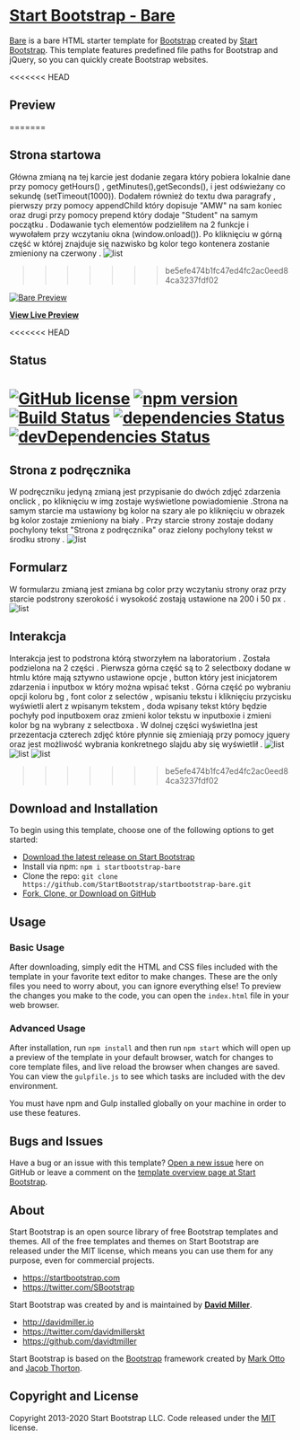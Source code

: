 # [Start Bootstrap - Bare](https://startbootstrap.com/templates/bare/)

[Bare](https://startbootstrap.com/templates/bare/) is a bare HTML starter template for [Bootstrap](https://getbootstrap.com/) created by [Start Bootstrap](https://startbootstrap.com/). This template features predefined file paths for Bootstrap and jQuery, so you can quickly create Bootstrap websites.

<<<<<<< HEAD
## Preview
=======
## Strona startowa
Główna zmianą na tej karcie jest dodanie zegara który pobiera lokalnie dane przy pomocy getHours() , getMinutes(),getSeconds(), i jest odświeżany co sekundę (setTimeout(1000)).
Dodałem również do textu dwa paragrafy , pierwszy przy pomocy appendChild który dopisuje "AMW" na sam koniec oraz drugi przy pomocy prepend który dodaje "Student" na samym początku . Dodawanie tych elementów podzieliłem na 2 funkcje i wywołałem przy wczytaniu okna (window.onload()).
Po kliknięciu w górną część w której znajduje się nazwisko bg kolor tego kontenera zostanie zmieniony na czerwony .
![list](/Lab2/scr/1.PNG "Start")
>>>>>>> be5efe474b1fc47ed4fc2ac0eed84ca3237fdf02

[![Bare Preview](https://startbootstrap.com/assets/img/screenshots/templates/bare.png)](https://startbootstrap.github.io/startbootstrap-bare/)

**[View Live Preview](https://startbootstrap.github.io/startbootstrap-bare/)**

<<<<<<< HEAD
## Status

[![GitHub license](https://img.shields.io/badge/license-MIT-blue.svg)](https://raw.githubusercontent.com/StartBootstrap/startbootstrap-bare/master/LICENSE)
[![npm version](https://img.shields.io/npm/v/startbootstrap-bare.svg)](https://www.npmjs.com/package/startbootstrap-bare)
[![Build Status](https://travis-ci.org/StartBootstrap/startbootstrap-bare.svg?branch=master)](https://travis-ci.org/StartBootstrap/startbootstrap-bare)
[![dependencies Status](https://david-dm.org/StartBootstrap/startbootstrap-bare/status.svg)](https://david-dm.org/StartBootstrap/startbootstrap-bare)
[![devDependencies Status](https://david-dm.org/StartBootstrap/startbootstrap-bare/dev-status.svg)](https://david-dm.org/StartBootstrap/startbootstrap-bare?type=dev)
=======
## Strona z podręcznika
W podręczniku jedyną zmianą jest przypisanie do dwóch zdjęć zdarzenia onclick , po kliknięciu w img zostaje wyświetlone powiadomienie .Strona na samym starcie ma ustawiony bg kolor na szary ale po kliknięciu w obrazek bg kolor zostaje zmieniony na biały . Przy starcie strony zostaje dodany pochylony tekst "Strona z podręcznika" oraz zielony pochylony tekst w środku strony . 
![list](/Lab2/scr/5.PNG "Podrecznik")

## Formularz
W formularzu  zmianą jest zmiana bg color przy wczytaniu strony oraz przy starcie podstrony  szerokość i wysokość zostają ustawione na 200 i 50 px .
![list](/Lab2/scr/6.PNG "Formularz")
## Interakcja
Interakcja jest to podstrona którą stworzyłem na laboratorium . Została podzielona na 2 części . Pierwsza górna część są to 2 selectboxy dodane w htmlu które mają sztywno ustawione opcje , button który jest inicjatorem zdarzenia i inputbox w który można wpisać tekst . Górna część po wybraniu opcji koloru bg , font color z selectów , wpisaniu tekstu i kliknięciu przycisku wyświetli alert z wpisanym tekstem , doda wpisany tekst który będzie pochyły pod inputboxem oraz zmieni kolor tekstu w inputboxie i zmieni kolor bg na wybrany z selectboxa . W dolnej części wyświetlna jest przezentacja czterech zdjęć które płynnie się zmieniają przy pomocy jquery oraz jest możliwość wybrania konkretnego slajdu aby się wyświetlił .
![list](/Lab2/scr/7.PNG "List1")
![list](/Lab2/scr/8.PNG "List2")
![list](/Lab2/scr/9.PNG "List2")
>>>>>>> be5efe474b1fc47ed4fc2ac0eed84ca3237fdf02

## Download and Installation

To begin using this template, choose one of the following options to get started:

* [Download the latest release on Start Bootstrap](https://startbootstrap.com/templates/bare/)
* Install via npm: `npm i startbootstrap-bare`
* Clone the repo: `git clone https://github.com/StartBootstrap/startbootstrap-bare.git`
* [Fork, Clone, or Download on GitHub](https://github.com/StartBootstrap/startbootstrap-bare)

## Usage

### Basic Usage

After downloading, simply edit the HTML and CSS files included with the template in your favorite text editor to make changes. These are the only files you need to worry about, you can ignore everything else! To preview the changes you make to the code, you can open the `index.html` file in your web browser.

### Advanced Usage

After installation, run `npm install` and then run `npm start` which will open up a preview of the template in your default browser, watch for changes to core template files, and live reload the browser when changes are saved. You can view the `gulpfile.js` to see which tasks are included with the dev environment.

You must have npm and Gulp installed globally on your machine in order to use these features.

## Bugs and Issues

Have a bug or an issue with this template? [Open a new issue](https://github.com/StartBootstrap/startbootstrap-bare/issues) here on GitHub or leave a comment on the [template overview page at Start Bootstrap](https://startbootstrap.com/templates/bare/).

## About

Start Bootstrap is an open source library of free Bootstrap templates and themes. All of the free templates and themes on Start Bootstrap are released under the MIT license, which means you can use them for any purpose, even for commercial projects.

* <https://startbootstrap.com>
* <https://twitter.com/SBootstrap>

Start Bootstrap was created by and is maintained by **[David Miller](http://davidmiller.io/)**.

* <http://davidmiller.io>
* <https://twitter.com/davidmillerskt>
* <https://github.com/davidtmiller>

Start Bootstrap is based on the [Bootstrap](https://getbootstrap.com/) framework created by [Mark Otto](https://twitter.com/mdo) and [Jacob Thorton](https://twitter.com/fat).

## Copyright and License

Copyright 2013-2020 Start Bootstrap LLC. Code released under the [MIT](https://github.com/StartBootstrap/startbootstrap-bare/blob/master/LICENSE) license.
